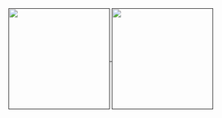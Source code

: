 <!--
**chris-sooseok/chris-sooseok** is a ✨ _special_ ✨ repository because its `README.md` (this file) appears on your GitHub profile.

Here are some ideas to get you started:

- 🔭 I’m currently working on ...
- 🌱 I’m currently learning ...
- 👯 I’m looking to collaborate on ...
- 🤔 I’m looking for help with ...
- 💬 Ask me about ...
- 📫 How to reach me: ...
- 😄 Pronouns: ...
- ⚡ Fun fact: ...

[![Readme Card](https://github-readme-stats.vercel.app/api/pin/?username=anuraghazra&repo=github-readme-stats)](https://github.com/anuraghazra/github-readme-stats)
-->

<a href="">
  <img height=200 align="center" src="https://github-readme-stats.vercel.app/api/top-langs/?username=chris-sooseok&theme=gruvbox_light&langs_count=10&hide_progress=true" />
</a>
<a href="">
  <img height=200 align="center" src="https://github-readme-stats.vercel.app/api?username=chris-sooseok&show_icons=true&theme=gruvbox_light" />
</a>
